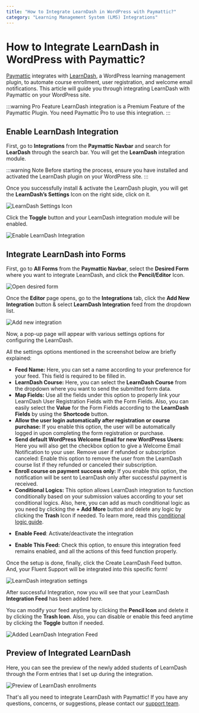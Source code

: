 ```yaml
---
title: "How to Integrate LearnDash in WordPress with Paymattic?"
category: "Learning Management System (LMS) Integrations"
---
```


# How to Integrate LearnDash in WordPress with Paymattic?

[Paymattic](https://paymattic.com/) integrates with [LearnDash](http://www.learndash.com/), a WordPress learning management plugin, to automate course enrollment, user registration, and welcome email notifications. This article will guide you through integrating LearnDash with Paymattic on your WordPress site.

:::warning Pro Feature
LearnDash integration is a Premium Feature of the Paymattic Plugin. You need Paymattic Pro to use this integration.
:::

## Enable LearnDash Integration


First, go to **Integrations** from the **Paymattic Navbar** and search for **LearDash** through the search bar. You will get the **LearnDash** integration module.

:::warning Note
Before starting the process, ensure you have installed and activated the LearnDash plugin on your WordPress site.
:::

Once you successfully install & activate the LearnDash plugin, you will get the **LearnDash’s Settings** Icon on the right side, click on it.

![LearnDash Settings Icon](/images/lms-integrations/how-to-integrate-learndash-in-wordpress-with-paymattic/LearnDashs-Settings-Icon-scaled.webp)

Click the **Toggle** button and your LearnDash integration module will be enabled.

![Enable LearnDash Integration](/images/lms-integrations/how-to-integrate-learndash-in-wordpress-with-paymattic/Enabled-LearnDash-Integration-scaled.webp)

## Integrate LearnDash into Forms


First, go to **All Forms** from the **Paymattic Navbar**, select the **Desired Form** where you want to integrate LearnDash, and click the **Pencil/Editor** Icon. 

![Open desired form](/images/lms-integrations/how-to-integrate-learndash-in-wordpress-with-paymattic/Open-desired-form-3-scaled.webp)

Once the **Editor** page opens, go to the **Integrations** tab, click the **Add New Integration** button & select **LearnDash Integration** feed from the dropdown list.

![Add new integration](/images/lms-integrations/how-to-integrate-learndash-in-wordpress-with-paymattic/Add-new-integration-dropdown-LearnDash-scaled.webp)

Now, a pop-up page will appear with various settings options for configuring the LearnDash.

All the settings options mentioned in the screenshot below are briefly explained:

* **Feed Name:** Here, you can set a name according to your preference for your feed. This field is required to be filled in.
* **LearnDash Course:** Here, you can select the **LearnDash Course** from the dropdown where you want to send the submitted form data.
* **Map Fields:** Use all the fields under this option to properly link your LearnDash User Registration Fields with the Form Fields. Also, you can easily select the **Value** for the Form Fields according to the **LearnDash Fields** by using the **Shortcode** button.
* **Allow the user login automatically after registration or course purchase:** If you enable this option, the user will be automatically logged in upon completing the form registration or purchase. 
* **Send default WordPress Welcome Email for new WordPress Users:** Here you will also get the checkbox option to give a Welcome Email Notification to your user.
Remove user if refunded or subscription canceled: Enable this option to remove the user from the LearnDash course list if they refunded or canceled their subscription.
* **Enroll course on payment success only:** If you enable this option, the notification will be sent to LearnDash only after successful payment is received.
* **Conditional Logics:** This option allows LearnDash integration to function conditionally based on your submission values according to your set conditional logics. Also, here,  you can add as much conditional logic as you need by clicking the **+ Add More** button and delete any logic by clicking the **Trash** Icon if needed. To learn more, read this [conditional logic guide](/how-to-use-conditional-logic-in-form-fields-with-paymattic).
- **Enable Feed**: Activate/deactivate the integration
* **Enable This Feed:** Check this option, to ensure this integration feed remains enabled, and all the actions of this feed function properly.

Once the setup is done, finally, click the Create LearnDash Feed button. And, your Fluent Support will be integrated into this specific form!

![LearnDash integration settings](/images/lms-integrations/how-to-integrate-learndash-in-wordpress-with-paymattic/Add-New-LearnDash-Integration-Feed-page.webp)

After successful Integration, now you will see that your LearnDash **Integration Feed** has been added here.

You can modify your feed anytime by clicking the **Pencil Icon** and delete it by clicking the **Trash Icon**.
Also, you can disable or enable this feed anytime by clicking the **Toggle** button if needed.

![Added LearnDash Integration Feed](/images/lms-integrations/how-to-integrate-learndash-in-wordpress-with-paymattic/Added-LearnDash-Integration-Feed-scaled.webp)

## Preview of Integrated LearnDash

Here, you can see the preview of the newly added students of LearnDash through the Form entries that I set up during the integration.

![Preview of LearnDash enrollments](/images/lms-integrations/how-to-integrate-learndash-in-wordpress-with-paymattic/Preview-of-LearnDash-scaled.webp)


That's all you need to integrate LearnDash with Paymattic! If you have any questions, concerns, or suggestions, please contact our [support team](https://wpmanageninja.com/support-tickets/?utm_source=wpmn&utm_medium=home&utm_campaign=site#/).